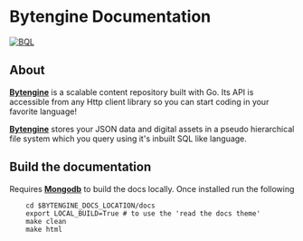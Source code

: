 # Bytengine Documentation

[![BQL](https://github.com/johnwilson/bytengine/raw/master/bql.png)](#bql.snippet)

## About

**[Bytengine](http://www.bytengine.io/ "Bytengine")** is a scalable content 
repository built with Go. Its API is accessible from any Http client library so 
you can start coding in your favorite language!

**[Bytengine](http://www.bytengine.io/ "Bytengine")** stores your JSON data and 
digital assets in a pseudo hierarchical file system which you query using it's 
inbuilt SQL like language.

## Build the documentation

Requires **[Mongodb](http://docs.mongodb.org/manual/installation/ "Mongodb")**
to build the docs locally. Once installed run the following

```
    cd $BYTENGINE_DOCS_LOCATION/docs
    export LOCAL_BUILD=True # to use the 'read the docs theme'
    make clean
    make html
```
